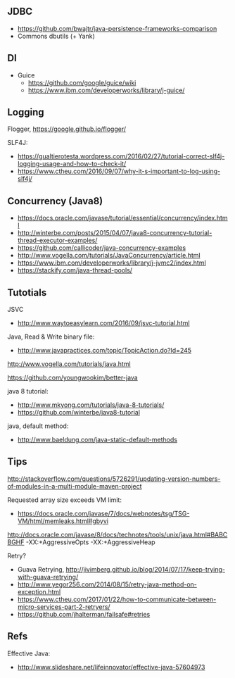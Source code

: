 ## JDBC
- https://github.com/bwajtr/java-persistence-frameworks-comparison
- Commons dbutils (+ Yank)

## DI
* Guice
  * https://github.com/google/guice/wiki
  * https://www.ibm.com/developerworks/library/j-guice/

## Logging
Flogger, https://google.github.io/flogger/

SLF4J:
* https://gualtierotesta.wordpress.com/2016/02/27/tutorial-correct-slf4j-logging-usage-and-how-to-check-it/
* https://www.ctheu.com/2016/09/07/why-it-s-important-to-log-using-slf4j/

## Concurrency (Java8)
* https://docs.oracle.com/javase/tutorial/essential/concurrency/index.html
* http://winterbe.com/posts/2015/04/07/java8-concurrency-tutorial-thread-executor-examples/
* https://github.com/callicoder/java-concurrency-examples
* http://www.vogella.com/tutorials/JavaConcurrency/article.html
* https://www.ibm.com/developerworks/library/j-jvmc2/index.html
* https://stackify.com/java-thread-pools/

## Tutotials

JSVC
- http://www.waytoeasylearn.com/2016/09/jsvc-tutorial.html

Java, Read & Write binary file:
* http://www.javapractices.com/topic/TopicAction.do?Id=245

http://www.vogella.com/tutorials/java.html

https://github.com/youngwookim/better-java

java 8 tutorial:
- http://www.mkyong.com/tutorials/java-8-tutorials/
- https://github.com/winterbe/java8-tutorial

java, default method:
- http://www.baeldung.com/java-static-default-methods


## Tips
http://stackoverflow.com/questions/5726291/updating-version-numbers-of-modules-in-a-multi-module-maven-project

Requested array size exceeds VM limit:
- https://docs.oracle.com/javase/7/docs/webnotes/tsg/TSG-VM/html/memleaks.html#gbyvi

http://docs.oracle.com/javase/8/docs/technotes/tools/unix/java.html#BABCBGHF
-XX:+AggressiveOpts
-XX:+AggressiveHeap

Retry? 
- Guava Retrying, http://jivimberg.github.io/blog/2014/07/17/keep-trying-with-guava-retrying/
- http://www.yegor256.com/2014/08/15/retry-java-method-on-exception.html
- https://www.ctheu.com/2017/01/22/how-to-communicate-between-micro-services-part-2-retryers/
- https://github.com/jhalterman/failsafe#retries

## Refs
Effective Java:
* http://www.slideshare.net/lifeinnovator/effective-java-57604973 

